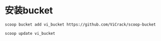 # 安装bucket

`scoop bucket add vi_bucket https://github.com/ViCrack/scoop-bucket`

`scoop update vi_bucket`
